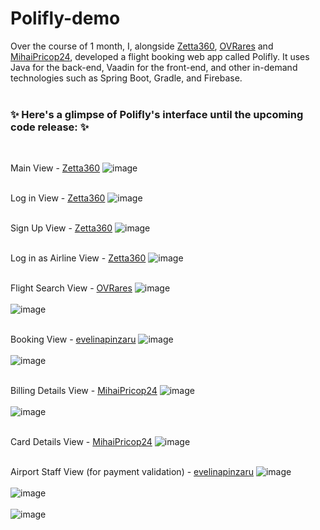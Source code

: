 # Polifly-demo
Over the course of 1 month, I, alongside [Zetta360](https://github.com/Zetta360), [OVRares](https://github.com/OVRares) and 
[MihaiPricop24](https://github.com/MihaiPricop24), developed a flight booking web app called Polifly. 
It uses Java for the back-end, Vaadin for the front-end, and other in-demand technologies such as Spring Boot, Gradle, and Firebase.<br><br>

### ✨ Here's a glimpse of Polifly's interface until the upcoming code release: ✨
<br>

Main View - [Zetta360](https://github.com/Zetta360)
![image](https://github.com/evelinapinzaru/Polifly-demo/assets/126123307/22e4e2ac-21f3-4dc7-93d2-a81500c6634d)<br><br>

Log in View - [Zetta360](https://github.com/Zetta360)
![image](https://github.com/evelinapinzaru/Polifly-demo/assets/126123307/ee1c42ca-277d-4543-a5bc-1b1aed63e4a6)<br><br>

Sign Up View - [Zetta360](https://github.com/Zetta360)
![image](https://github.com/evelinapinzaru/Polifly-demo/assets/126123307/3e2bd235-5e45-4aff-bde5-95cf92a8063c)<br><br>

Log in as Airline View - [Zetta360](https://github.com/Zetta360)
![image](https://github.com/evelinapinzaru/Polifly-demo/assets/126123307/2870d901-2b1e-400d-af35-e95837bad982)<br><br>

Flight Search View - [OVRares](https://github.com/OVRares)
![image](https://github.com/evelinapinzaru/Polifly-demo/assets/126123307/e77780b9-380b-44e9-a7f7-5e24c037f604)<br><br>
![image](https://github.com/evelinapinzaru/Polifly-demo/assets/126123307/7875ca23-ec96-4d06-bfb6-3a94b680317a)<br><br>

Booking View - [evelinapinzaru](https://github.com/evelinapinzaru)
![image](https://github.com/evelinapinzaru/Polifly-demo/assets/126123307/1e4d51b6-dd0b-4643-bc89-bdc4d306c324)<br><br>
![image](https://github.com/evelinapinzaru/Polifly-demo/assets/126123307/48108bd6-58c1-468d-af12-990d6af871dc)<br><br>

Billing Details View - [MihaiPricop24](https://github.com/MihaiPricop24)
![image](https://github.com/evelinapinzaru/Polifly-demo/assets/126123307/677258dd-4d9a-4bb7-a926-8094fcf352af)<br><br>
![image](https://github.com/evelinapinzaru/Polifly-demo/assets/126123307/52f46f77-9422-48d1-8153-e9c8fd71bdcd)<br><br>

Card Details View - [MihaiPricop24](https://github.com/MihaiPricop24)
![image](https://github.com/evelinapinzaru/Polifly-demo/assets/126123307/77641d00-b7ca-493f-8d49-8aed3cd7a8cb)<br><br>

Airport Staff View (for payment validation) - [evelinapinzaru](https://github.com/evelinapinzaru)
![image](https://github.com/evelinapinzaru/Polifly-demo/assets/126123307/2cb13078-7945-4e67-8947-aacf5a9dd334)<br><br>
![image](https://github.com/evelinapinzaru/Polifly-demo/assets/126123307/4fd27452-8b52-4b9b-a01c-883c0690e55d)<br><br>
![image](https://github.com/evelinapinzaru/Polifly-demo/assets/126123307/dbf88a37-7031-4f17-b97e-8532f129f341)






